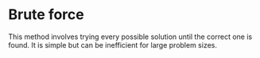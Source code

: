 # Brute force

This method involves trying every possible solution until the correct one is found. It is simple but can be inefficient for large problem sizes.
